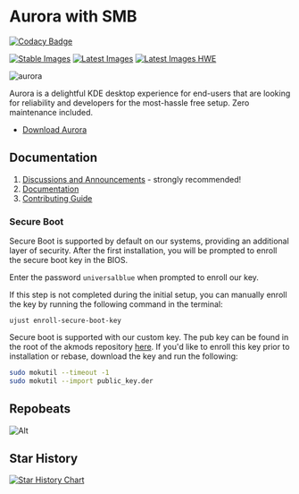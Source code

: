 # Aurora with SMB

[![Codacy Badge](https://app.codacy.com/project/badge/Grade/a940189170c8456c85a75ea36edb32c7)](https://app.codacy.com/gh/ublue-os/aurora/dashboard?utm_source=gh&utm_medium=referral&utm_content=&utm_campaign=Badge_grade)

[![Stable Images](https://github.com/ublue-os/aurora/actions/workflows/build-image-stable.yml/badge.svg)](https://github.com/ublue-os/aurora/actions/workflows/build-image-stable.yml) [![Latest Images](https://github.com/ublue-os/aurora/actions/workflows/build-image-latest-main.yml/badge.svg)](https://github.com/ublue-os/aurora/actions/workflows/build-image-latest-main.yml) [![Latest Images HWE](https://github.com/ublue-os/aurora/actions/workflows/build-image-latest-hwe.yml/badge.svg)](https://github.com/ublue-os/aurora/actions/workflows/build-image-latest-hwe.yml) <!--[![Beta Images](https://github.com/ublue-os/aurora/actions/workflows/build-image-beta.yml/badge.svg)](https://github.com/ublue-os/aurora/actions/workflows/build-image-beta.yml)-->


![aurora](https://github.com/user-attachments/assets/5d16c9fd-cdfa-49a0-bc03-b28026f8c6df)


Aurora is a delightful KDE desktop experience for end-users that are looking for reliability and developers for the most-hassle free setup. Zero maintenance included.

- [Download Aurora](https://getaurora.dev)

## Documentation

1. [Discussions and Announcements](https://universal-blue.discourse.group/c/aurora/11) - strongly recommended!
2. [Documentation](https://docs.getaurora.dev/)
3. [Contributing Guide](https://universal-blue.org/contributing.html)

### Secure Boot

Secure Boot is supported by default on our systems, providing an additional layer of security. After the first installation, you will be prompted to enroll the secure boot key in the BIOS.

Enter the password `universalblue`
when prompted to enroll our key.

If this step is not completed during the initial setup, you can manually enroll the key by running the following command in the terminal:

`
ujust enroll-secure-boot-key
`

Secure boot is supported with our custom key. The pub key can be found in the root of the akmods repository [here](https://github.com/ublue-os/akmods/raw/main/certs/public_key.der).
If you'd like to enroll this key prior to installation or rebase, download the key and run the following:

```bash
sudo mokutil --timeout -1
sudo mokutil --import public_key.der
```

## Repobeats

![Alt](https://repobeats.axiom.co/api/embed/c86e98a6654e55f789375ff210dd4eb95f757906.svg "Repobeats analytics image")

## Star History

[![Star History Chart](https://api.star-history.com/svg?repos=ublue-os/aurora&type=Date)](https://www.star-history.com/#ublue-os/aurora&Date)